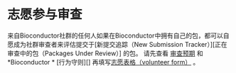 # 志愿参与审查

来自Bioconductor社群的任何人如果在Bioconductor中拥有自己的包，都可以自愿成为社群审查者来评估提交于\[新提交追踪（New Submission Tracker）\]\[正在审查中的包（Packages Under Review）\] 的包。 请先查看 [审查预期](#review-expectation) 和*Bioconductor * \[行为守则\]\[\] 再填写[志愿表格（volunteer form）](https://forms.gle/myLWsb7JVVrZa3xM9) 。
